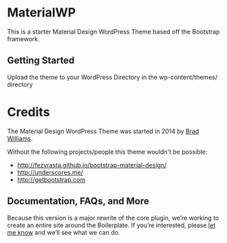 MaterialWP
===
This is a starter Material Design WordPress Theme based off the Bootstrap framework.


Getting Started
---------------

Upload the theme to your WordPress Directory in the wp-content/themes/ directory

# Credits

The Material Design WordPress Theme was started in 2014 by [Brad Williams](http://twitter.com/braginteractive/).

Without the following projects/people this theme wouldn't be possible:

- http://fezvrasta.github.io/bootstrap-material-design/
- http://underscores.me/
- http://getbootstrap.com

## Documentation, FAQs, and More

Because this version is a major rewrite of the core plugin, we’re working to create an entire site around the Boilerplate. If you’re interested, please [let me know](http://tommcfarlin.com/contact) and we’ll see what we can do.
